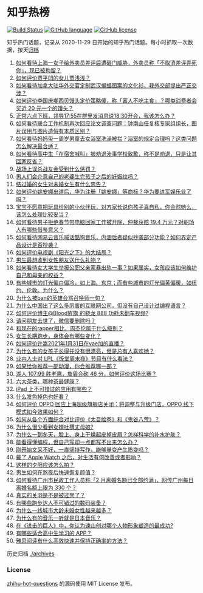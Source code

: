# 知乎热榜
[![Build Status](https://github.com/ToWeLong/zhihu-hot-questions/workflows/CI/badge.svg)](https://github.com/ToWeLong/zhihu-hot-questions/actions)
[![GitHub language](https://img.shields.io/badge/language-golang-orange.svg)](https://golang.org/)
[![GitHub license](https://img.shields.io/github/license/ToWeLong/zhihu-hot-questions)](https://github.com/ToWeLong/zhihu-hot-questions/blob/main/LICENSE)

知乎热门话题，记录从 2020-11-29 日开始的知乎热门话题。每小时抓取一次数据，按天[归档](./archives)

<!-- BEGIN -->

1. [如何看待上海一女子给外卖员差评后遭砸门威胁，外卖员称「不取消差评弄死你」，现已被拘留？](https://www.zhihu.com/question/442338887)
1. [如何评价贾平凹的女儿贾浅浅？](https://www.zhihu.com/question/442000334)
1. [如何看待加拿大驻华外交官定制武汉蝙蝠图案的文化衫，我外交部提出严正交涉？](https://www.zhihu.com/question/442335099)
1. [如何评价李国庆嘲西贝馒头定价策略傻，称「富人不吃主食」？哪类消费者会买近 20 元一个的馒头？](https://www.zhihu.com/question/442312222)
1. [正常六点下班，领导17:55在群里发消息说18:30开会，我该怎么办？](https://www.zhihu.com/question/441394605)
1. [如何看待联合工作机制再次回应论文调查问题：钟南山任复核专家组组长，图片误用与图片造假有本质区别？](https://www.zhihu.com/question/442476845)
1. [如何看待妈妈带一周岁男童去女浴室洗澡被拦？浴室的规定合理吗？这类问题怎么解决最合适？](https://www.zhihu.com/question/442189179)
1. [如何看待高中生「在宿舍喊叫」被劝退涉事学校致歉，称不是劝退，只是让其回家反省？](https://www.zhihu.com/question/442442248)
1. [战场上误杀战友会受到什么惩罚？](https://www.zhihu.com/question/441662784)
1. [男人们会介意自己的老婆生完孩子之后的妊娠纹吗？](https://www.zhihu.com/question/366941403)
1. [结过婚的女生对未婚女生有什么忠告？](https://www.zhihu.com/question/429392239)
1. [如何评价姚安娜出道后，华为注册「姚安娜」等商标？华为要进军娱乐业了吗？](https://www.zhihu.com/question/442450981)
1. [宝宝不愿意把玩具给别的小伙伴玩，对方家长说你孩子真自私，你会怼她么，该怎么处理比较妥当？](https://www.zhihu.com/question/441144163)
1. [如何看待男子拒绝春节带电脑回家工作被开除，仲裁获赔 19.4 万元？对职场人有哪些借鉴意义？](https://www.zhihu.com/question/442393018)
1. [如何看待网易云音乐喊话酷狗音乐，内涵后者疑似抄袭部分功能？如何界定产品设计是否抄袭？](https://www.zhihu.com/question/442456259)
1. [如何评价电视剧《阳光之下》的大结局？](https://www.zhihu.com/question/442393971)
1. [男生最想收到女性朋友送什么礼物？](https://www.zhihu.com/question/25312138)
1. [如何看待女大学生举报公职父亲家暴出轨一事？如果属实，女孩应该如何维护自己和母亲的权益？](https://www.zhihu.com/question/442399311)
1. [有些城市的灯光偏白偏冷，如上海、东京；而有些城市的灯光偏黄偏暖，如纽约、伦敦。为什么？](https://www.zhihu.com/question/441971760)
1. [为什么被ban的英雄会骂召唤师一句？](https://www.zhihu.com/question/435413809)
1. [为什么中国出了这么多厉害的互联网公司，但没有自己设计过编程语言？](https://www.zhihu.com/question/359906573)
1. [如何评价博主@Blood旌旗 的骁龙 888 功耗未翻车视频?](https://www.zhihu.com/question/442307828)
1. [请问朋友去世了，微信要删除吗？](https://www.zhihu.com/question/375737916)
1. [和现在的rapper相比，周杰伦属于什么级别？](https://www.zhihu.com/question/323344003)
1. [女生长期跑步，身体会有哪些变化？](https://www.zhihu.com/question/437451880)
1. [如何评价许嵩2021年1月31日在vae加的直播？](https://www.zhihu.com/question/442204209)
1. [为什么有的女孩子长得并没有很漂亮，但是总有人喜欢她？](https://www.zhihu.com/question/405378615)
1. [业内人士对 LPL《饭堂周末夜》节目有什么看法？](https://www.zhihu.com/question/441099946)
1. [如果给你推荐一部动漫，你会推荐哪一部？](https://www.zhihu.com/question/436814482)
1. [湖人 107:99 胜老鹰，詹眉合砍 46 分，如何评价这场比赛？](https://www.zhihu.com/question/442432883)
1. [六大茶类，哪种茶最健康？](https://www.zhihu.com/question/57244114)
1. [iPad 上不可错过的应用有哪些？](https://www.zhihu.com/question/19671759)
1. [什么发色掉色也好看？](https://www.zhihu.com/question/376168141)
1. [如何评价 OPPO 回应上海超级旗舰店关闭：将调整与升级门店，OPPO 线下模式如今效果如何？](https://www.zhihu.com/question/442287126)
1. [如何从各个方面综合对比评价《太吾绘卷》和《鬼谷八荒》？](https://www.zhihu.com/question/442111017)
1. [为什么很少看到女婿吐槽丈母娘?](https://www.zhihu.com/question/408049742)
1. [为什么一到冬天，脸上、身上干燥起皮掉皮屑？怎样科学的补水护肤？](https://www.zhihu.com/question/361645355)
1. [能看得懂编程，但自己写却一点都写不出来怎么办？](https://www.zhihu.com/question/433391701)
1. [刚开始文采不好，一直坚持写作，能够量变产生质变吗？](https://www.zhihu.com/question/427921645)
1. [戴了 Apple Watch 之后，对生活有何改善或者影响？](https://www.zhihu.com/question/33319167)
1. [这样的夕阳应该怎么拍？](https://www.zhihu.com/question/337064689)
1. [男生如何在熬夜后快速恢复颜值？](https://www.zhihu.com/question/321688538)
1. [如何看待广州市民政工作人员称「2 月离婚名额已全部约满」，网传广州每日离婚名额上限为 330 个？](https://www.zhihu.com/question/442317357)
1. [真实的关羽是不是被过誉了？](https://www.zhihu.com/question/433999457)
1. [有哪些跑步达人不可错过的数码装备？](https://www.zhihu.com/question/441116236)
1. [为什么一线城市大龄未婚女性越来越多？](https://www.zhihu.com/question/313988752)
1. [为什么有的音乐一听就是日本音乐？](https://www.zhihu.com/question/26590212)
1. [在《进击的巨人》中，你认为谏山创对哪个人物形象塑造的最成功?](https://www.zhihu.com/question/438031481)
1. [有哪些适合高中生学习的 APP？](https://www.zhihu.com/question/40413111)
1. [雅思阅读有什么高效快速并保持正确率的方法？](https://www.zhihu.com/question/36162735)

<!-- END -->

历史归档 [./archives](./archives)


### License
[zhihu-hot-questions](https://github.com/towelong/zhihu-hot-questions) 的源码使用 MIT License 发布。